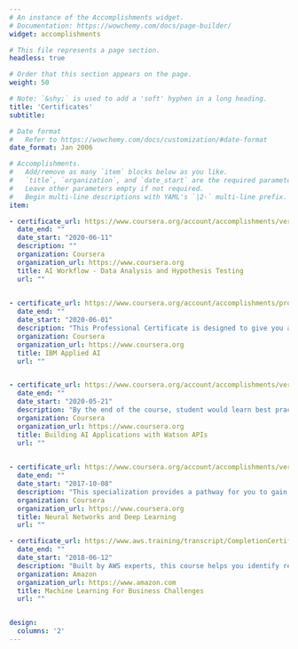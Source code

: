 ```yaml
---
# An instance of the Accomplishments widget.
# Documentation: https://wowchemy.com/docs/page-builder/
widget: accomplishments

# This file represents a page section.
headless: true

# Order that this section appears on the page.
weight: 50

# Note: `&shy;` is used to add a 'soft' hyphen in a long heading.
title: 'Certificates'
subtitle:

# Date format
#   Refer to https://wowchemy.com/docs/customization/#date-format
date_format: Jan 2006

# Accomplishments.
#   Add/remove as many `item` blocks below as you like.
#   `title`, `organization`, and `date_start` are the required parameters.
#   Leave other parameters empty if not required.
#   Begin multi-line descriptions with YAML's `|2-` multi-line prefix.
item:

- certificate_url: https://www.coursera.org/account/accomplishments/verify/VLVLRBQKND7B
  date_end: ""
  date_start: "2020-06-11"
  description: ""
  organization: Coursera
  organization_url: https://www.coursera.org
  title: AI Workflow - Data Analysis and Hypothesis Testing
  url: ""
  

- certificate_url: https://www.coursera.org/account/accomplishments/professional-cert/N79PFXU6XS3E?utm_source=link&utm_medium=certificate&utm_content=cert_image&utm_campaign=pdf_header_button&utm_product=prof
  date_end: ""
  date_start: "2020-06-01"
  description: "This Professional Certificate is designed to give you a firm understanding of AI technology, its applications, and its use cases"
  organization: Coursera
  organization_url: https://www.coursera.org
  title: IBM Applied AI
  url: ""


- certificate_url: https://www.coursera.org/account/accomplishments/verify/HNBE7GT64END
  date_end: ""
  date_start: "2020-05-21"
  description: "By the end of the course, student would learn best practices of combining Watson services, and how they can build interactive information retrieval systems with Discovery + Assistant."
  organization: Coursera
  organization_url: https://www.coursera.org
  title: Building AI Applications with Watson APIs
  url: ""
  

- certificate_url: https://www.coursera.org/account/accomplishments/verify/DJS4NMFK3ALW
  date_end: ""
  date_start: "2017-10-08"
  description: "This specialization provides a pathway for you to gain the knowledge and skills to apply machine learning to your work, level up your technical career, and take the definitive step in the world of AI."
  organization: Coursera
  organization_url: https://www.coursera.org
  title: Neural Networks and Deep Learning
  url: ""

- certificate_url: https://www.aws.training/transcript/CompletionCertificateHtml?transcriptid=ziqMrvVVZEKd6gfYPHNpSw2
  date_end: ""
  date_start: "2018-06-12"
  description: "Built by AWS experts, this course helps you identify real-world use cases for solving business problems with Machine Learning"
  organization: Amazon
  organization_url: https://www.amazon.com
  title: Machine Learning For Business Challenges
  url: ""


design:
  columns: '2' 
---
```

